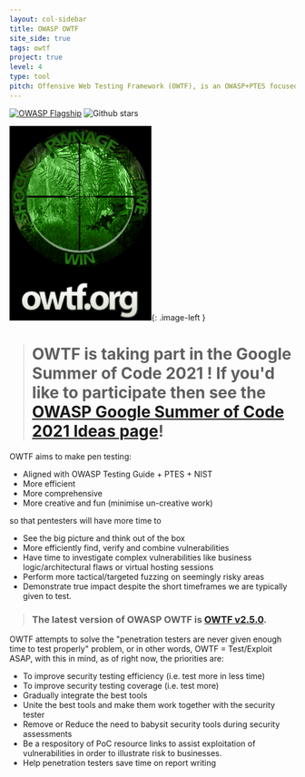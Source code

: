 ```yaml
---
layout: col-sidebar
title: OWASP OWTF
site_side: true
tags: owtf
project: true
level: 4
type: tool
pitch: Offensive Web Testing Framework (OWTF), is an OWASP+PTES focused try to unite great tools and make pen testing more efficient, written mostly in Python.
---
```

[![OWASP Flagship](https://img.shields.io/badge/owasp-flagship%20project-48A646.svg)](https://www.owasp.org/index.php/Category:OWASP_Project#tab=Project_Inventory)
![Github stars](https://img.shields.io/github/stars/owtf/owtf?label=Stars&style=social)

<style type="text/css">
.image-left {
  display: block;
  margin-left: auto;
  margin-right: auto;
  float: right;
}
</style>

![logo](/assets/images/OWTFLogo.png){: .image-left }

> # OWTF is taking part in the Google Summer of Code 2021 ! If you'd like to participate then see the [OWASP Google Summer of Code 2021 Ideas page](https://owasp.org/www-community/initiatives/gsoc/gsoc2021ideas)!


OWTF aims to make pen testing:

* Aligned with OWASP Testing Guide + PTES + NIST
* More efficient
* More comprehensive
* More creative and fun (minimise un-creative work)

so that pentesters will have more time to

* See the big picture and think out of the box
* More efficiently find, verify and combine vulnerabilities
* Have time to investigate complex vulnerabilities like business logic/architectural flaws or virtual hosting sessions
* Perform more tactical/targeted fuzzing on seemingly risky areas
* Demonstrate true impact despite the short timeframes we are typically given to test.

> ### **The latest version of OWASP OWTF is [OWTF v2.5.0](https://github.com/owtf/owtf/releases/tag/v2.5.0).**

OWTF attempts to solve the "penetration testers are never given enough time to test properly" problem, or in other words, OWTF = Test/Exploit ASAP, with this in mind, as of right now, the priorities are:

- To improve security testing efficiency (i.e. test more in less time)
- To improve security testing coverage (i.e. test more)
- Gradually integrate the best tools
- Unite the best tools and make them work together with the security tester
- Remove or Reduce the need to babysit security tools during security assessments
- Be a respository of PoC resource links to assist exploitation of vulnerabilities in order to illustrate risk to businesses.
- Help penetration testers save time on report writing
